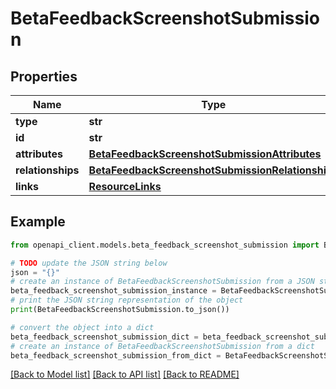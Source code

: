 # BetaFeedbackScreenshotSubmission


## Properties

Name | Type | Description | Notes
------------ | ------------- | ------------- | -------------
**type** | **str** |  | 
**id** | **str** |  | 
**attributes** | [**BetaFeedbackScreenshotSubmissionAttributes**](BetaFeedbackScreenshotSubmissionAttributes.md) |  | [optional] 
**relationships** | [**BetaFeedbackScreenshotSubmissionRelationships**](BetaFeedbackScreenshotSubmissionRelationships.md) |  | [optional] 
**links** | [**ResourceLinks**](ResourceLinks.md) |  | [optional] 

## Example

```python
from openapi_client.models.beta_feedback_screenshot_submission import BetaFeedbackScreenshotSubmission

# TODO update the JSON string below
json = "{}"
# create an instance of BetaFeedbackScreenshotSubmission from a JSON string
beta_feedback_screenshot_submission_instance = BetaFeedbackScreenshotSubmission.from_json(json)
# print the JSON string representation of the object
print(BetaFeedbackScreenshotSubmission.to_json())

# convert the object into a dict
beta_feedback_screenshot_submission_dict = beta_feedback_screenshot_submission_instance.to_dict()
# create an instance of BetaFeedbackScreenshotSubmission from a dict
beta_feedback_screenshot_submission_from_dict = BetaFeedbackScreenshotSubmission.from_dict(beta_feedback_screenshot_submission_dict)
```
[[Back to Model list]](../README.md#documentation-for-models) [[Back to API list]](../README.md#documentation-for-api-endpoints) [[Back to README]](../README.md)


